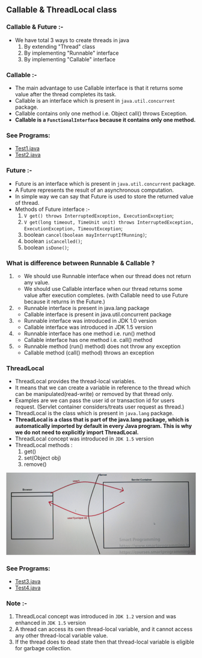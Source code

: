 ## Callable & ThreadLocal class

### Callable & Future :-
- We have total 3 ways to create threads in java
  1. By extending "Thread" class
  2. By implementing "Runnable" interface
  3. By implementing "Callable" interface


### Callable :-
- The main advantage to use Callable interface is that it returns some value after the thread completes its task.
- Callable is an interface which is present in `java.util.concurrent` package.
- Callable contains only one method i.e. Object call() throws Exception.
- **Callable is a `FunctionalInterface` because it contains only one method.**

### See Programs:
- [Test1.java](_11_Callable_Future_intf_ThreadLocal%2Fcallabledemo%2FTest1.java)
- [Test2.java](_11_Callable_Future_intf_ThreadLocal%2Fcallabledemo%2FTest2.java)


### Future :-
- Future is an interface which is present in `java.util.concurrent` package.
- A Future represents the result of an asynchronous computation.
- In simple way we can say that Future is used to store the returned value of thread.
- Methods of Future interface :-
  1. `V get() throws InterruptedException, ExecutionException`;
  2. `V get(long timeout, TimeUnit unit) throws InterruptedException, ExecutionException, TimeoutException`;
  3. boolean `cancel(boolean mayInterruptIfRunning)`;
  4. boolean `isCancelled()`;
  5. boolean `isDone()`;


### What is difference between Runnable & Callable ?
1. 
   - We should use Runnable interface when our thread does not return any value.
   - We should use Callable interface when our thread returns some value after execution completes. (with Callable need to use Future because it returns in the Future.)


2. 
   - Runnable interface is present in java.lang package
   - Callable interface is present in java.util.concurrent package


3. 
   - Runnable interface was introduced in JDK 1.0 version
   - Callable interface was introduced in JDK 1.5 version


4. 
   - Runnable interface has one method i.e. run() method
   - Callable interface has one method i.e. call() method


5. 
   - Runnable method (run() method) does not throw any exception
   - Callable method (call() method) throws an exception

### ThreadLocal
- ThreadLocal provides the thread-local variables. 
- It means that we can create a variable in reference to the thread which can be manipulated(read-write) or removed by that thread only.
- Examples are we can pass the user id or transaction id for users request. (Servlet container considers/treats user request as thread.)
- ThreadLocal is the class which is present in `java.lang` package.
- **ThreadLocal is a class that is part of the java.lang package, which is automatically imported by default in every Java program. This is why we do not need to explicitly import ThreadLocal.**
- ThreadLocal concept was introduced in `JDK 1.5` version
- ThreadLocal methods :
  1. get()
  2. set(Object obj)
  3. remove()

![ThreadLocalWorking.png](_11_Callable_Future_intf_ThreadLocal/images/ThreadLocalWorking.png)

### See Programs:
- [Test3.java](_11_Callable_Future_intf_ThreadLocal%2Fcallabledemo%2FTest3.java)
- [Test4.java](_11_Callable_Future_intf_ThreadLocal%2Fcallabledemo%2FTest4.java)


### Note :-
1. ThreadLocal concept was introduced in `JDK 1.2` version and was enhanced in `JDK 1.5` version
2. A thread can access its own thread-local variable, and it cannot access any other thread-local variable value.
3. If the thread does to dead state then that thread-local variable is eligible for garbage collection.
